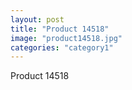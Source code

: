 ```yaml
---
layout: post
title: "Product 14518"
image: "product14518.jpg"
categories: "category1"
---
```

Product 14518
